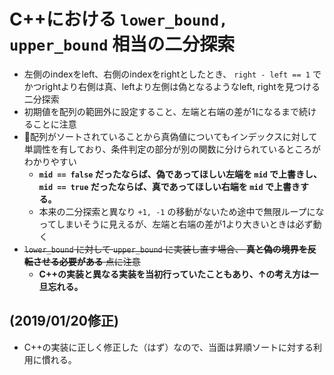 # C++における `lower_bound, upper_bound` 相当の二分探索

- 左側のindexをleft、右側のindexをrightとしたとき、 `right - left == 1` でかつrightより右側は真、leftより左側は偽となるようなleft, rightを見つける二分探索
- 初期値を配列の範囲外に設定すること、左端と右端の差が1になるまで続けることに注意
- 配列がソートされていることから真偽値についてもインデックスに対して単調性を有しており、条件判定の部分が別の関数に分けられているところがわかりやすい
    - **`mid == false` だったならば、偽であってほしい左端を `mid` で上書きし、`mid == true` だったならば、真であってほしい右端を `mid` で上書きする。**
    - 本来の二分探索と異なり `+1, -1` の移動がないため途中で無限ループになってしまいそうに見えるが、左端と右端の差が1より大きいときは必ず動く
- ~~`lower_bound` に対して `upper_bound` に実装し直す場合、 **真と偽の境界を反転させる必要がある** 点に注意~~
  - **C++の実装と異なる実装を当初行っていたこともあり、↑の考え方は一旦忘れる。**

## (2019/01/20修正)

- C++の実装に正しく修正した（はず）なので、当面は昇順ソートに対する利用に慣れる。
